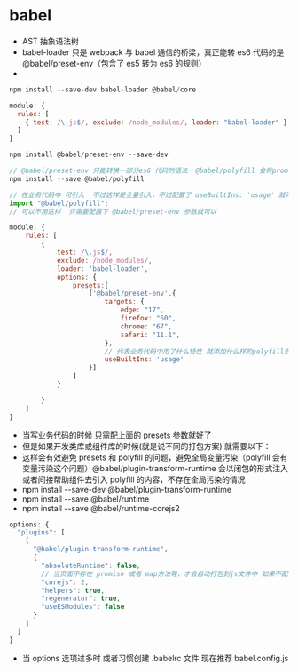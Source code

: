 # babel

- AST 抽象语法树
- babel-loader 只是 webpack 与 babel 通信的桥梁，真正能转 es6 代码的是 @babel/preset-env（包含了 es5 转为 es6 的规则）
-

```javascript
npm install --save-dev babel-loader @babel/core

module: {
  rules: [
    { test: /\.js$/, exclude: /node_modules/, loader: "babel-loader" }
  ]
}

npm install @babel/preset-env --save-dev

// @babel/preset-env 只能转换一部分es6 代码的语法  @babel/polyfill 会将promise map 等这一些低版本浏览器缺失的对象或者函数  补充进去
npm install --save @babel/polyfill

// 在业务代码中 可引入  不过这样是全量引入，不过配置了 useBuiltIns: 'usage' 就可以省略以下一行import
import "@babel/polyfill";
// 可以不用这样  只需要配置下 @babel/preset-env 参数就可以

module: {
    rules: [
        {
            test: /\.js$/,
            exclude: /node_modules/,
            loader: 'babel-loader',
            options: {
                presets:[
                    ['@babel/preset-env',{
                        targets: {
                            edge: "17",
                            firefox: "60",
                            chrome: "67",
                            safari: "11.1",
                        },
                        // 代表业务代码中用了什么特性 就添加什么样的polyfill到打包后的js文件当中  类似按需加载吧
                        useBuiltIns: 'usage'
                    }]
                ]
            }

        }
    ]
}

```

- 当写业务代码的时候 只需配上面的 presets 参数就好了
- 但是如果开发类库或组件库的时候(就是说不同的打包方案) 就需要以下：
- 这样会有效避免 presets 和 polyfill 的问题，避免全局变量污染（polyfill 会有变量污染这个问题）@babel/plugin-transform-runtime 会以闭包的形式注入 或者间接帮助组件去引入 polyfill 的内容，不存在全局污染的情况
- npm install --save-dev @babel/plugin-transform-runtime
- npm install --save @babel/runtime
- npm install --save @babel/runtime-corejs2

```javascript
options: {
  "plugins": [
    [
      "@babel/plugin-transform-runtime",
      {
        "absoluteRuntime": false,
        // 当页面不存在 promise 或者 map方法等，才会自动打包到js文件中 如果不配置2 是不会打包进去的
        "corejs": 2,
        "helpers": true,
        "regenerator": true,
        "useESModules": false
      }
    ]
  ]
}
```

- 当 options 选项过多时 或者习惯创建 .babelrc 文件 现在推荐 babel.config.js
